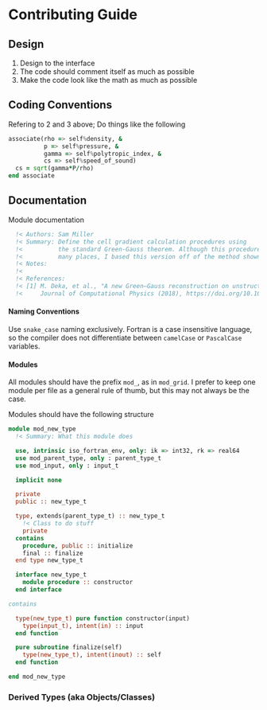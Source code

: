 # Contributing Guide

## Design

1. Design to the interface
2. The code should comment itself as much as possible
3. Make the code look like the math as much as possible

## Coding Conventions

Refering to 2 and 3 above; Do things like the following

```fortran
associate(rho => self%density, &
          p => self%pressure, &
          gamma => self%polytropic_index, &
          cs => self%speed_of_sound)
  cs = sqrt(gamma*P/rho)
end associate
```

## Documentation

Module documentation
```fortran
  !< Authors: Sam Miller
  !< Summary: Define the cell gradient calculation procedures using
  !<          the standard Green-Gauss theorem. Although this procedure can be found  
  !<          many places, I based this version off of the method shown in [1].
  !< Notes:
  !<
  !< References:
  !< [1] M. Deka, et al., "A new Green–Gauss reconstruction on unstructured meshes. Part I: Gradient reconstruction",
  !<     Journal of Computational Physics (2018), https://doi.org/10.1016/j.jcp.2018.10.023.
```


#### Naming Conventions
Use `snake_case` naming exclusively. Fortran is a case insensitive language, so the compiler does not differentiate between `camelCase` or `PascalCase` variables.




#### Modules

All modules should have the prefix `mod_`, as in `mod_grid`. I prefer to keep one module per file as a general rule of thumb, but this may not always be the case.

Modules should have the following structure

```fortran
module mod_new_type
  !< Summary: What this module does

  use, intrinsic iso_fortran_env, only: ik => int32, rk => real64
  use mod_parent_type, only : parent_type_t
  use mod_input, only : input_t

  implicit none

  private
  public :: new_type_t

  type, extends(parent_type_t) :: new_type_t
    !< Class to do stuff
    private
  contains
    procedure, public :: initialize
    final :: finalize
  end type new_type_t

  interface new_type_t
    module procedure :: constructor
  end interface

contains

  type(new_type_t) pure function constructor(input)
    type(input_t), intent(in) :: input
  end function

  pure subroutine finalize(self)
    type(new_type_t), intent(inout) :: self
  end function

end mod_new_type
```

### Derived Types (aka Objects/Classes)

